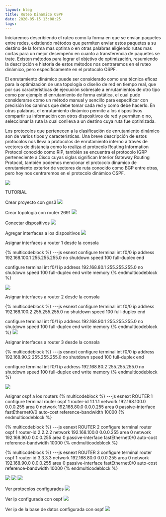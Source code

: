 ```yaml
---
layout: blog
title: Ruteo Dinamico OSPF
date: 2020-05-15 13:08:25
tags:
---
```

Iniciaremos describiendo el ruteo como la forma en que se envían paquetes entre redes, existiendo métodos que permiten enviar estos paquetes a su destino de la forma mas optima o en otras palabras eligiendo rutas mas cortas para un mejor desempeño en cuanto a transferencia de paquetes se trate.
Existen métodos para lograr el objetivo de optimización, resumiendo la descripción e historia de estos métodos nos centraremos en el ruteo dinámico, pero específicamente en el protocolo OSPF.

El enrutamiento dinámico puede ser considerado como una técnica eficaz para la optimización de una topología o diseño de red en tiempo real, que por sus características de ejecución sobresale a enrutamientos de otro tipo como por ejemplo el enrutamiento de forma estática, el cual pude considerarse como un método manual y sencillo para especificar con precisión los caminos que debe tomar cada red y como debe hacerlo.
En otras palabras, el enrutamiento dinámico permite a los dispositivos compartir su información con otros dispositivos de red y permiten o no, seleccionar la ruta la cual conlleva a un destino cuya ruta fue optimizada.


Los protocolos que pertenecen a la clasificación de enrutamiento dinámico son de varios tipos y características. Una breve descripción de estos protocolos nos lleva a protocolos de enrutamiento interno a través de vectores de distancia como lo realiza el protocolo Routing Information Protocol conocido como RIP, también se encuentra el protocolo IGRP perteneciente a Cisco cuyas siglas significan Interior Gateway Routing Protocol, también podemos mencionar el protocolo dinámico de enrutamiento exterior de vectores de ruta conocido como BGP entre otras, pero hoy nos centraremos en el protocolo dinámico OSPF.

![](Ruteo-Dinamico-OSPF/ospf.jpg)


TUTORIAL


Crear proyecto con gns3
![](Ruteo-Dinamico-OSPF/1.png)

Crear topología con router 2691
![](Ruteo-Dinamico-OSPF/2.png)

Conectar dispositivos
![](Ruteo-Dinamico-OSPF/3.png)

Agregar interfaces a los dispositivos
![](Ruteo-Dinamico-OSPF/4.png)

Asignar interfaces a router 1 desde la consola

{% multicodeblock %}
---js esnext
configure terminal
int f0/0
ip address 192.168.100.1 255.255.255.0
no shutdown
speed 100
full-duplex
end

configure terminal
int f0/1
ip address 192.168.80.1 255.255.255.0
no shutdown
speed 100
full-duplex
end
write memory
{% endmulticodeblock %}


![](Ruteo-Dinamico-OSPF/5.png)

Asignar interfaces a router 2 desde la consola

{% multicodeblock %}
---js esnext
configure terminal
int f0/0
ip address 192.168.100.2 255.255.255.0
no shutdown
speed 100
full-duplex
end


configure terminal
int f0/1
ip address 192.168.90.1 255.255.255.0
no shutdown
speed 100
full-duplex
end
write memory
{% endmulticodeblock %}
![](Ruteo-Dinamico-OSPF/6.png)


Asignar interfaces a router 3 desde la consola

{% multicodeblock %}
---js esnext
configure terminal
int f0/0
ip address 192.168.90.2 255.255.255.0
no shutdown
speed 100
full-duplex
end


configure terminal
int f0/1
ip address 192.168.80.2 255.255.255.0
no shutdown
speed 100
full-duplex
end
write memory
{% endmulticodeblock %}

![](Ruteo-Dinamico-OSPF/7.png)

Asignar ospf a los routers
{% multicodeblock %}
---js esnext
ROUTER 1
configure terminal
router ospf 1
router-id 1.1.1.1
network 192.168.100.0 0.0.0.255 area 0
network 192.168.80.0 0.0.0.255 area 0
passive-interface fastEthernet0/0
auto-cost reference-bandwidth 10000
{% endmulticodeblock %}

{% multicodeblock %}
---js esnext
ROUTER 2
configure terminal
router ospf 1
router-id 2.2.2.2
network 192.168.100.0 0.0.0.255 area 0
network 192.168.90.0 0.0.0.255 area 0
passive-interface fastEthernet0/0
auto-cost reference-bandwidth 10000
{% endmulticodeblock %}

{% multicodeblock %}
---js esnext
ROUTER 3
configure terminal
router ospf 1
router-id 3.3.3.3
network 192.168.80.0 0.0.0.255 area 0
network 192.168.90.0 0.0.0.255 area 0
passive-interface fastEthernet0/0
auto-cost reference-bandwidth 10000
{% endmulticodeblock %}

![](Ruteo-Dinamico-OSPF/ospf1.png)
![](Ruteo-Dinamico-OSPF/ospf2.png)
![](Ruteo-Dinamico-OSPF/ospf3.png)

Ver protocolos configurados
![](Ruteo-Dinamico-OSPF/protocolos.png)

Ver ip configurada con ospf
![](Ruteo-Dinamico-OSPF/showipospf.png)

Ver ip de la base de datos configurada con ospf
![](Ruteo-Dinamico-OSPF/showipospfdatabase.png)